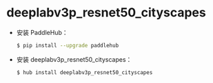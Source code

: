 # deeplabv3p_resnet50_cityscapes
* 安装 PaddleHub：

    ```bash
    $ pip install --upgrade paddlehub
    ```

* 安装 deeplabv3p_resnet50_cityscapes：

    ```bash
    $ hub install deeplabv3p_resnet50_cityscapes
    ```
